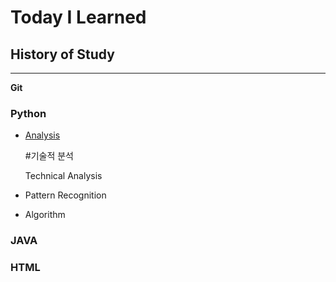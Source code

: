# Today I Learned

## History of Study

---

**Git**

### Python

- [Analysis](#가격분석)

  #기술적 분석

  Technical Analysis

  

- Pattern Recognition

- Algorithm

### JAVA

### HTML








